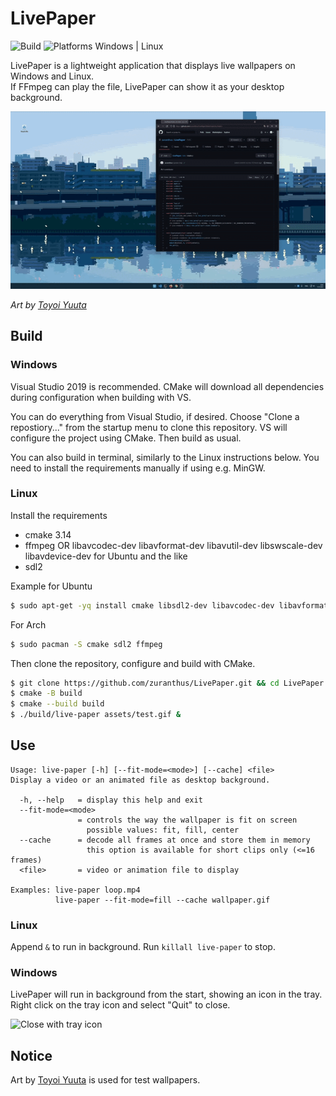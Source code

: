 ﻿# LivePaper
![Build](https://github.com/zuranthus/LivePaper/actions/workflows/build.yml/badge.svg) ![Platforms Windows | Linux](https://img.shields.io/badge/Platforms-Windows%20%7C%20Linux-blue)

LivePaper is a lightweight application that displays live wallpapers on Windows and Linux.
<br>If FFmpeg can play the file, LivePaper can show it as your desktop background.

![Screencap](assets/screencap.gif)

_Art by [Toyoi Yuuta](https://twitter.com/1041uuu)_

## Build
### Windows
Visual Studio 2019 is recommended. CMake will download all dependencies during configuration when building with VS.

You can do everything from Visual Studio, if desired. Choose "Clone a repostiory..." from the startup menu to clone this repository. VS will configure the project using CMake. Then build as usual.

You can also build in terminal, similarly to the Linux instructions below. You need to install the requirements manually if using e.g. MinGW.

### Linux
Install the requirements
- cmake 3.14
- ffmpeg OR libavcodec-dev libavformat-dev libavutil-dev libswscale-dev libavdevice-dev for Ubuntu and the like
- sdl2

Example for Ubuntu 

```bash
$ sudo apt-get -yq install cmake libsdl2-dev libavcodec-dev libavformat-dev libavutil-dev libswscale-dev libavdevice-dev
```

For Arch
```bash
$ sudo pacman -S cmake sdl2 ffmpeg
```

Then clone the repository, configure and build with CMake.
```bash
$ git clone https://github.com/zuranthus/LivePaper.git && cd LivePaper
$ cmake -B build
$ cmake --build build
$ ./build/live-paper assets/test.gif &
```

## Use
```
Usage: live-paper [-h] [--fit-mode=<mode>] [--cache] <file>
Display a video or an animated file as desktop background.

  -h, --help   = display this help and exit
  --fit-mode=<mode>
               = controls the way the wallpaper is fit on screen
                 possible values: fit, fill, center
  --cache      = decode all frames at once and store them in memory
                 this option is available for short clips only (<=16 frames)
  <file>       = video or animation file to display

Examples: live-paper loop.mp4
          live-paper --fit-mode=fill --cache wallpaper.gif
```

### Linux
Append `&` to run in background. Run `killall live-paper` to stop.

### Windows
LivePaper will run in background from the start, showing an icon in the tray. Right click on the tray icon and select "Quit" to close.

![Close with tray icon](assets/close_with_tray.gif)

## Notice

Art by [Toyoi Yuuta](https://twitter.com/1041uuu) is used for test wallpapers.
